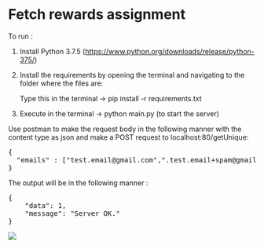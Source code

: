 # Fetch rewards assignment



To run : 

1) Install Python 3.7.5 (https://www.python.org/downloads/release/python-375/)
2) Install the requirements by opening the terminal and navigating to the folder where the files are:


   Type this in the terminal ->    pip install -r requirements.txt
3) Execute in the terminal -> python main.py (to start the server)

Use postman to make the request body in the following manner with the content type as json and make a POST request to localhost:80/getUnique:

<pre>
{
  "emails" : ["test.email@gmail.com",".test.email+spam@gmail.com","testemail@gmail.com"]
}
</pre>

The output will be in the following manner : 

<pre>
{
    "data": 1,
    "message": "Server OK."
}
</pre>


<img src = "https://github.com/ehteshamshareef/fetchrewards_assignment/blob/master/screenshot.png?raw=true">

